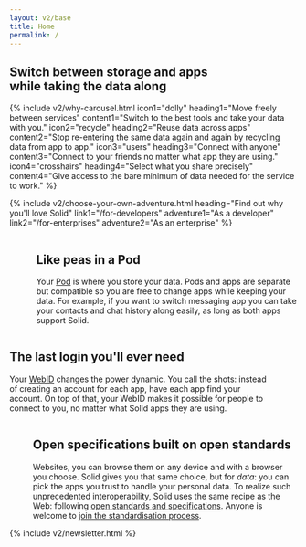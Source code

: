 ```yaml
---
layout: v2/base
title: Home
permalink: /
---
```


<section id="home-hero" class="hero is-dark is-large">
  <div class="hero-body">
    <div class="container">
      <h1 class="title has-text-centered is-size-3 is-size-2-tablet is-size-1-desktop">
        Switch between storage and apps
        <br/>
        while taking the data along 
      </h1>
    </div>
  </div>
</section>

<div id="landing-content">
  {%
    include v2/why-carousel.html
      icon1="dolly"
      heading1="Move freely between services"
      content1="Switch to the best tools and take your data with you."
      icon2="recycle"
      heading2="Reuse data across apps"
      content2="Stop re-entering the same data again and again by recycling data from app to app."
      icon3="users"
      heading3="Connect with anyone"
      content3="Connect to your friends no matter what app they are using."
      icon4="crosshairs"
      heading4="Select what you share precisely"
      content4="Give access to the bare minimum of data needed for the service to work."
  %}

  {%
    include v2/choose-your-own-adventure.html
      heading="Find out why you'll love Solid"
      link1="/for-developers"
      adventure1="As a developer"
      link2="/for-enterprises"
      adventure2="As an enterprise"
  %}

  <div id="tour">
    <section class="section">
      <div class="container">
        <div class="columns">
          <div class="column is-hidden-touch is-offset-1 is-4">
            <figure class="image">
              <img src="{{site.baseurl}}/assets/img/like-peas-in-a-pod.svg" alt="[]" />
            </figure>
          </div>
          <div class="column is-offset-1 is-5">
            <h2 class="title">Like peas in a Pod</h2>
            <p class="content is-large">
              Your <a href="{{site.baseUrl}}/faqs#pod" title="Frequently Asked Questions - what is a Pod?">Pod</a> is where you store your data. Pods and apps are separate but compatible so you are free to change apps while keeping your data. For example, if you want to switch messaging app you can take your contacts and chat history along easily, as long as both apps support Solid.
            </p>
          </div>
        </div>
      </div>
    </section>
    <section class="section">
      <div class="container">
        <div class="columns">
          <div class="column is-offset-1 is-5">
            <h2 class="title">The last login you'll ever need</h2>
            <p class="content is-large">
              Your <a href="{{site.baseUrl}}/faqs#webid" title="Frequently Asked Questions - what is a WebID?">WebID</a> changes the power dynamic. You call the shots: instead of creating an account for each app, have each app find your account. On top of that, your WebID makes it possible for people to connect to you, no matter what Solid apps they are using.
            </p>
          </div>
          <div class="column is-hidden-touch is-offset-1 is-4">
            <figure class="image">
              <img src="{{site.baseurl}}/assets/img/single-sign-on.svg" alt="[]" />
            </figure>
          </div>
        </div>
      </div>
    </section>
    <section class="section">
      <div class="container">
        <div class="columns">
          <div class="column is-hidden-touch is-offset-1 is-4">
            <figure class="image is-square">
              <img src="{{site.baseurl}}/assets/img/solid-is-a-standard.svg" alt="[]" />
            </figure>
          </div>
          <div class="column is-offset-1 is-5">
            <h2 class="title">
              Open specifications built on open standards
            </h2>
            <p class="content is-large">
              Websites, you can browse them on any device
              and with a browser you choose.
              Solid gives you that same choice, but for <em>data</em>:
              you can pick the apps you trust
              to handle your personal data.
              To realize such unprecedented interoperability,
              Solid uses the same recipe as the Web:
              following <a href="https://solid.github.io/specification/">open standards and specifications</a>.
              Anyone is welcome to <a href="{{site.baseUrl}}/standardisation">join the standardisation process</a>.
            </p>
          </div>
        </div>
      </div>
    </section>
  </div>

  <div class="columns">
    <div class="column is-half-desktop is-offset-one-quarter-desktop">
      {% include v2/newsletter.html %}
    </div>
  </div>

</div>
